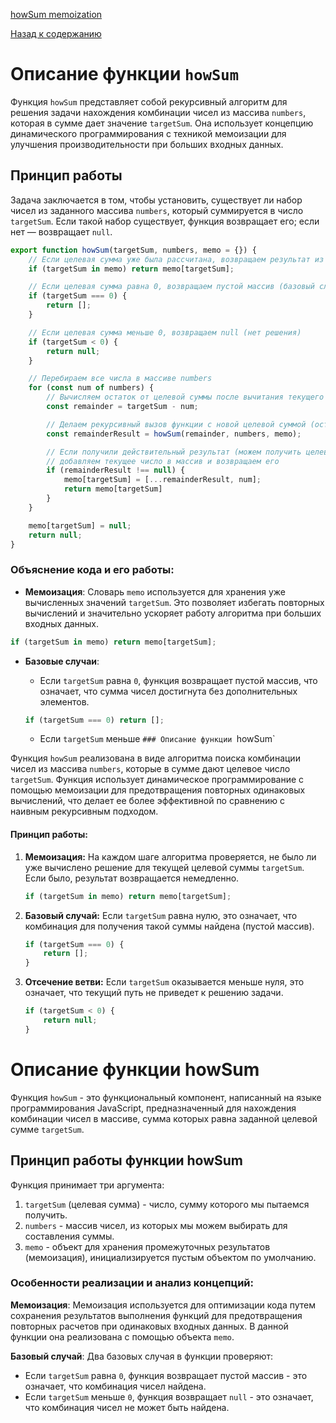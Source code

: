 [howSum memoization](https://www.youtube.com/watch?v=oBt53YbR9Kk&t=5369s)

[Назад к содержанию](../README.md)

# Описание функции `howSum`

Функция `howSum` представляет собой рекурсивный алгоритм для решения задачи нахождения комбинации чисел из массива `numbers`, которая в сумме дает значение `targetSum`. Она использует концепцию динамического программирования с техникой мемоизации для улучшения производительности при больших входных данных.

## Принцип работы

Задача заключается в том, чтобы установить, существует ли набор чисел из заданного массива `numbers`, который суммируется в число `targetSum`. Если такой набор существует, функция возвращает его; если нет — возвращает `null`.

```javascript
export function howSum(targetSum, numbers, memo = {}) {
    // Если целевая сумма уже была рассчитана, возвращаем результат из мемоизации
    if (targetSum in memo) return memo[targetSum];

    // Если целевая сумма равна 0, возвращаем пустой массив (базовый случай)
    if (targetSum === 0) {
        return [];
    }

    // Если целевая сумма меньше 0, возвращаем null (нет решения)
    if (targetSum < 0) {
        return null;
    }

    // Перебираем все числа в массиве numbers
    for (const num of numbers) {
        // Вычисляем остаток от целевой суммы после вычитания текущего числа
        const remainder = targetSum - num;

        // Делаем рекурсивный вызов функции с новой целевой суммой (остаток)
        const remainderResult = howSum(remainder, numbers, memo);

        // Если получили действительный результат (можем получить целевую сумму)
        // добавляем текущее число в массив и возвращаем его
        if (remainderResult !== null) {
            memo[targetSum] = [...remainderResult, num];
            return memo[targetSum]
        }
    }

    memo[targetSum] = null;
    return null;
}
```

### Объяснение кода и его работы:

- **Мемоизация**: Словарь `memo` используется для хранения уже вычисленных значений `targetSum`. Это позволяет избегать повторных вычислений и значительно ускоряет работу алгоритма при больших входных данных.

```javascript
if (targetSum in memo) return memo[targetSum];
```

- **Базовые случаи**:
    - Если `targetSum` равна `0`, функция возвращает пустой массив, что означает, что сумма чисел достигнута без дополнительных элементов.

    ```javascript
    if (targetSum === 0) return [];
    ```

    - Если `targetSum` меньше `### Описание функции `howSum`

Функция `howSum` реализована в виде алгоритма поиска комбинации чисел из массива `numbers`, которые в сумме дают целевое число `targetSum`. Функция использует динамическое программирование с помощью мемоизации для предотвращения повторных одинаковых вычислений, что делает ее более эффективной по сравнению с наивным рекурсивным подходом.

#### Принцип работы:

1. **Мемоизация:** На каждом шаге алгоритма проверяется, не было ли уже вычислено решение для текущей целевой суммы `targetSum`. Если было, результат возвращается немедленно.

   ```javascript
   if (targetSum in memo) return memo[targetSum];
   ```

2. **Базовый случай:** Если `targetSum` равна нулю, это означает, что комбинация для получения такой суммы найдена (пустой массив).

   ```javascript
   if (targetSum === 0) {
       return [];
   }
   ```

3. **Отсечение ветви:** Если `targetSum` оказывается меньше нуля, это означает, что текущий путь не приведет к решению задачи.

   ```javascript
   if (targetSum < 0) {
       return null;
   }
   ```


# Описание функции howSum

Функция `howSum` - это функциональный компонент, написанный на языке программирования JavaScript, предназначенный для нахождения комбинации чисел в массиве, сумма которых равна заданной целевой сумме `targetSum`.

## Принцип работы функции howSum

Функция принимает три аргумента:
1. `targetSum` (целевая сумма) - число, сумму которого мы пытаемся получить.
2. `numbers` - массив чисел, из которых мы можем выбирать для составления суммы.
3. `memo` - объект для хранения промежуточных результатов (мемоизация), инициализируется пустым объектом по умолчанию.

### Особенности реализации и анализ концепций:

**Мемоизация**:
Мемоизация используется для оптимизации кода путем сохранения результатов выполнения функций для предотвращения повторных расчетов при одинаковых входных данных. В данной функции она реализована с помощью объекта `memo`.

**Базовый случай**:
Два базовых случая в функции проверяют:
- Если `targetSum` равна `0`, функция возвращает пустой массив - это означает, что комбинация чисел найдена.
- Если `targetSum` меньше `0`, функция возвращает `null` - это означает, что комбинация чисел не может быть найдена.

